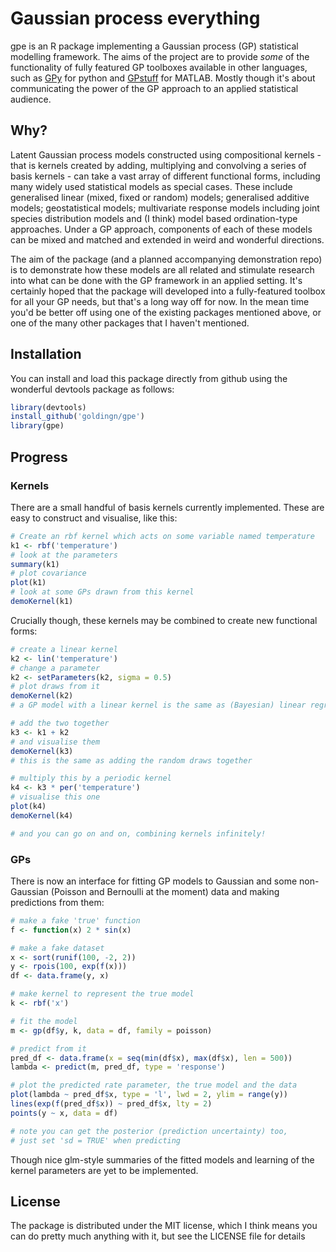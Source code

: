 # Gaussian process everything

gpe is an R package implementing a Gaussian process (GP) statistical modelling framework. The aims of the project are to provide *some* of the functionality of fully featured GP toolboxes available in other languages, such as [GPy](https://github.com/SheffieldML/GPy) for python and [GPstuff](http://becs.aalto.fi/en/research/bayes/gpstuff/) for MATLAB. Mostly though it's about communicating the power of the GP approach to an applied statistical audience.

## Why?

Latent Gaussian process models constructed using compositional kernels - that is kernels created by adding, multiplying and convolving a series of basis kernels - can take a vast array of different functional forms, including many widely used statistical models as special cases. These include generalised linear (mixed, fixed or random) models; generalised additive models; geostatistical models; multivariate response models including joint species distribution models and (I think) model based ordination-type approaches. Under a GP approach, components of each of these models can be mixed and matched and extended in weird and wonderful directions.

The aim of the package (and a planned accompanying demonstration repo) is to demonstrate how these models are all related and stimulate research into what can be done with the GP framework in an applied setting. It's certainly hoped that the package will developed into a fully-featured toolbox for all your GP needs, but that's a long way off for now. In the mean time you'd be better off using one of the existing packages mentioned above, or one of the many other packages that I haven't mentioned.

## Installation

You can install and load this package directly from github using the wonderful devtools package as follows:

```r
library(devtools)
install_github('goldingn/gpe')
library(gpe)
```

## Progress

### Kernels

There are a small handful of basis kernels currently implemented. These are easy to construct and visualise, like this:

```r
# Create an rbf kernel which acts on some variable named temperature
k1 <- rbf('temperature')
# look at the parameters
summary(k1)
# plot covariance
plot(k1)
# look at some GPs drawn from this kernel
demoKernel(k1)
```

Crucially though, these kernels may be combined to create new functional forms:

```r
# create a linear kernel
k2 <- lin('temperature')
# change a parameter
k2 <- setParameters(k2, sigma = 0.5)
# plot draws from it
demoKernel(k2)
# a GP model with a linear kernel is the same as (Bayesian) linear regression

# add the two together
k3 <- k1 + k2
# and visualise them
demoKernel(k3)
# this is the same as adding the random draws together

# multiply this by a periodic kernel
k4 <- k3 * per('temperature')
# visualise this one
plot(k4)
demoKernel(k4)

# and you can go on and on, combining kernels infinitely!
```

### GPs

There is now an interface for fitting GP models to Gaussian and some non-Gaussian (Poisson and Bernoulli at the moment) data and making predictions from them:

```r
# make a fake 'true' function
f <- function(x) 2 * sin(x)

# make a fake dataset
x <- sort(runif(100, -2, 2))
y <- rpois(100, exp(f(x)))
df <- data.frame(y, x)

# make kernel to represent the true model
k <- rbf('x') 

# fit the model
m <- gp(df$y, k, data = df, family = poisson)

# predict from it
pred_df <- data.frame(x = seq(min(df$x), max(df$x), len = 500))
lambda <- predict(m, pred_df, type = 'response')

# plot the predicted rate parameter, the true model and the data
plot(lambda ~ pred_df$x, type = 'l', lwd = 2, ylim = range(y))
lines(exp(f(pred_df$x)) ~ pred_df$x, lty = 2)
points(y ~ x, data = df)

# note you can get the posterior (prediction uncertainty) too,
# just set 'sd = TRUE' when predicting
```

Though nice glm-style summaries of the fitted models and learning of the kernel parameters are yet to be implemented.

## License

The package is distributed under the MIT license, which I think means you can do pretty much anything with it, but see the LICENSE file for details
